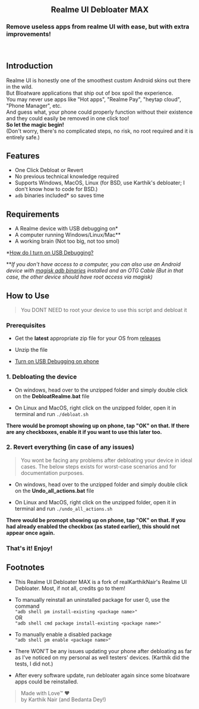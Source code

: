 <h2 align="center">Realme UI Debloater MAX</h2>
  <p align="center">
 <h3>Remove useless apps from realme UI with ease, but with extra improvements!</h3>
    <br />
</div>


## Introduction

Realme UI is honestly one of the smoothest custom Android skins out there in the wild.<br>
But Bloatware applications that ship out of box spoil the experience. <br>
You may never use apps like "Hot apps", "Realme Pay", "heytap cloud", "Phone Manager", etc. <br>
And guess what, your phone could properly function without their existence and they could easily be removed in one click too!<br>
**So let the magic begin!**<br>
(Don't worry, there's no complicated steps, no risk, no root required and it is entirely safe.)<br>

## Features

- One Click Debloat or Revert
- No previous technical knowledge required 
- Supports Windows, MacOS, Linux (for BSD, use Karthik's debloater; I don't know how to code for BSD.)
- `adb` binaries included* so saves time

## Requirements 

- A Realme device with USB debugging on*
- A computer running Windows/Linux/Mac**
- A working brain (Not too big, not too smol)


*[How do I turn on USB Debugging?](/Turning_on_usb_debugging.md)

**_If you don't have access to a computer, you can also use an Android device with [magisk adb binaries](https://sourceforge.net/projects/magiskfiles/files/module-uploads/adb-ndk-103916.zip/download) installed and an OTG Cable (But in that case, the other device should have root access via magisk)_

## **How to Use**

> You DONT NEED to root your device to use this script and debloat it

### Prerequisites

- Get the **latest** appropriate zip file for your OS from [releases](https://github.com/realKarthikNair/realme-ui-debloater/releases)

- Unzip the file 

- [Turn on USB Debugging on phone](/Turning_on_usb_debugging.md)

### **1. Debloating the device**

- On windows, head over to the unzipped folder and simply double click on the **DebloatRealme.bat** file 

- On Linux and MacOS, right click on the unzipped folder, open it in terminal and run `./debloat.sh` 

**There would be promopt showing up on phone, tap "OK" on that. If there are any checkboxes, enable it if you want to use this later too.**

### **2. Revert everything (in case of any issues)**

> You wont be facing any problems after debloating your device in ideal cases. The below steps exists for worst-case scenarios and for documentation purposes.

- On windows, head over to the unzipped folder and simply double click on the **Undo_all_actions.bat** file 

- On Linux and MacOS, right click on the unzipped folder, open it in terminal and run `./undo_all_actions.sh`

**There would be promopt showing up on phone, tap "OK" on that. If you had already enabled the checkbox (as stated earlier), this should not appear once again.**

### That's it! Enjoy!

## Footnotes

- This Realme UI Debloater MAX is a fork of realKarthikNair's Realme UI Debloater. Most, if not all, credits go to them!
- To manually reinstall an uninstalled package for user 0, use the command  
`"adb shell pm install-existing <package name>"`  
OR  
`"adb shell cmd package install-existing <package name>"`  

- To manually enable a disabled package  
`"adb shell pm enable <package name>"`  

- There WON'T be any issues updating your phone after debloating as far as I've noticed on my personal as well testers' devices. (Karthik did the tests, I did not.)

- After every software update, run debloater again since some bloatware apps could be reinstalled. 


>Made with Love™ ❤️ <br>
>by Karthik Nair (and Bedanta Dey!) 


